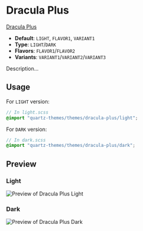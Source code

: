 # Dracula Plus

[Dracula Plus](#)

- **Default**: `LIGHT`, `FLAVOR1`, `VARIANT1`
- **Type**: `LIGHT`/`DARK`
- **Flavors**: `FLAVOR1`/`FLAVOR2`
- **Variants**: `VARIANT1`/`VARIANT2`/`VARIANT3`

Description...

## Usage

For `LIGHT` version:

```scss
// In light.scss
@import "quartz-themes/themes/dracula-plus/light";
```

For `DARK` version:

```scss
// In dark.scss
@import "quartz-themes/themes/dracula-plus/dark";
```

## Preview

### Light

![Preview of Dracula Plus Light](preview-light.png)

### Dark

![Preview of Dracula Plus Dark](preview-dark.png)

